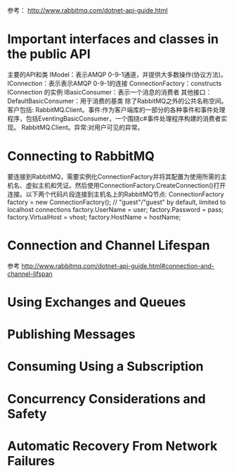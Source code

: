 参考：
http://www.rabbitmq.com/dotnet-api-guide.html


# Important interfaces and classes in the public API 
主要的API和类
IModel：表示AMQP 0-9-1通道，并提供大多数操作(协议方法)。
IConnection：表示表示AMQP 0-9-1的连接
ConnectionFactory：constructs IConnection 的实例
IBasicConsumer：表示一个消息的消费者
其他接口：
DefaultBasicConsumer：用于消费的基类
除了RabbitMQ之外的公共名称空间。客户包括:
RabbitMQ.Client。事件:作为客户端库的一部分的各种事件和事件处理程序，包括EventingBasicConsumer，一个围绕c#事件处理程序构建的消费者实现。
RabbitMQ.Client。异常:对用户可见的异常。

# Connecting to RabbitMQ
要连接到RabbitMQ，需要实例化ConnectionFactory并将其配置为使用所需的主机名、虚拟主机和凭证。然后使用ConnectionFactory.CreateConnection()打开连接。以下两个代码片段连接到主机名上的RabbitMQ节点:
ConnectionFactory factory = new ConnectionFactory();
// "guest"/"guest" by default, limited to localhost connections
factory.UserName = user;
factory.Password = pass;
factory.VirtualHost = vhost;
factory.HostName = hostName;


# Connection and Channel Lifespan
参考
http://www.rabbitmq.com/dotnet-api-guide.html#connection-and-channel-lifspan

# Using Exchanges and Queues

# Publishing Messages

# Consuming Using a Subscription

# Concurrency Considerations and Safety

# Automatic Recovery From Network Failures